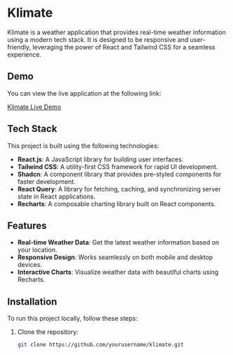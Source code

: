 # Klimate

Klimate is a weather application that provides real-time weather information using a modern tech stack. It is designed to be responsive and user-friendly, leveraging the power of React and Tailwind CSS for a seamless experience.

## Demo

You can view the live application at the following link:

[Klimate Live Demo](https://weather-app-plum-rho-64.vercel.app/)

## Tech Stack

This project is built using the following technologies:

- **React.js**: A JavaScript library for building user interfaces.
- **Tailwind CSS**: A utility-first CSS framework for rapid UI development.
- **Shadcn**: A component library that provides pre-styled components for faster development.
- **React Query**: A library for fetching, caching, and synchronizing server state in React applications.
- **Recharts**: A composable charting library built on React components.

## Features

- **Real-time Weather Data**: Get the latest weather information based on your location.
- **Responsive Design**: Works seamlessly on both mobile and desktop devices.
- **Interactive Charts**: Visualize weather data with beautiful charts using Recharts.

## Installation

To run this project locally, follow these steps:

1. Clone the repository:

   ```bash
   git clone https://github.com/yourusername/klimate.git
